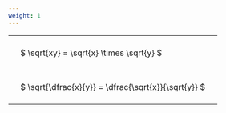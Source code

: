 ```yaml
---
weight: 1
---
```


<style type="text/css">
#T_b79bf th.col_heading {
  text-align: left;
  font-size: 1em;
}
#T_b79bf td {
  text-align: left;
  font-size: 1em;
  padding: 1.5em;
}
</style>
<table id="T_b79bf">
  <thead>
  </thead>
  <tbody>
    <tr>
      <td id="T_b79bf_row0_col0" class="data row0 col0" >$ \sqrt{xy} = \sqrt{x} \times \sqrt{y} $</td>
    </tr>
    <tr>
      <td id="T_b79bf_row1_col0" class="data row1 col0" >$ \sqrt{\dfrac{x}{y}} = \dfrac{\sqrt{x}}{\sqrt{y}} $</td>
    </tr>
  </tbody>
</table>
